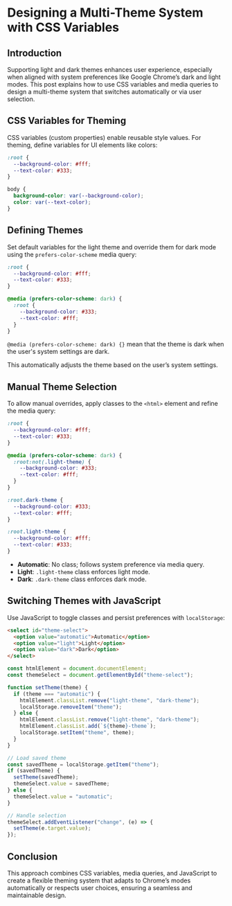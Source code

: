 # Designing a Multi-Theme System with CSS Variables

## Introduction

Supporting light and dark themes enhances user experience, especially when aligned with system preferences like Google Chrome’s dark and light modes. This post explains how to use CSS variables and media queries to design a multi-theme system that switches automatically or via user selection.

## CSS Variables for Theming

CSS variables (custom properties) enable reusable style values. For theming, define variables for UI elements like colors:

```css
:root {
  --background-color: #fff;
  --text-color: #333;
}

body {
  background-color: var(--background-color);
  color: var(--text-color);
}
```

## Defining Themes

Set default variables for the light theme and override them for dark mode using the `prefers-color-scheme` media query:

```css
:root {
  --background-color: #fff;
  --text-color: #333;
}

@media (prefers-color-scheme: dark) {
  :root {
    --background-color: #333;
    --text-color: #fff;
  }
}
```

`@media (prefers-color-scheme: dark) {}` mean that the theme is dark when the user's system settings are dark.

This automatically adjusts the theme based on the user’s system settings.

## Manual Theme Selection

To allow manual overrides, apply classes to the `<html>` element and refine the media query:

```css
:root {
  --background-color: #fff;
  --text-color: #333;
}

@media (prefers-color-scheme: dark) {
  :root:not(.light-theme) {
    --background-color: #333;
    --text-color: #fff;
  }
}

:root.dark-theme {
  --background-color: #333;
  --text-color: #fff;
}

:root.light-theme {
  --background-color: #fff;
  --text-color: #333;
}
```

- **Automatic**: No class; follows system preference via media query.
- **Light**: `.light-theme` class enforces light mode.
- **Dark**: `.dark-theme` class enforces dark mode.

## Switching Themes with JavaScript

Use JavaScript to toggle classes and persist preferences with `localStorage`:

```html
<select id="theme-select">
  <option value="automatic">Automatic</option>
  <option value="light">Light</option>
  <option value="dark">Dark</option>
</select>
```

```javascript
const htmlElement = document.documentElement;
const themeSelect = document.getElementById("theme-select");

function setTheme(theme) {
  if (theme === "automatic") {
    htmlElement.classList.remove("light-theme", "dark-theme");
    localStorage.removeItem("theme");
  } else {
    htmlElement.classList.remove("light-theme", "dark-theme");
    htmlElement.classList.add(`${theme}-theme`);
    localStorage.setItem("theme", theme);
  }
}

// Load saved theme
const savedTheme = localStorage.getItem("theme");
if (savedTheme) {
  setTheme(savedTheme);
  themeSelect.value = savedTheme;
} else {
  themeSelect.value = "automatic";
}

// Handle selection
themeSelect.addEventListener("change", (e) => {
  setTheme(e.target.value);
});
```

## Conclusion

This approach combines CSS variables, media queries, and JavaScript to create a flexible theming system that adapts to Chrome’s modes automatically or respects user choices, ensuring a seamless and maintainable design.
